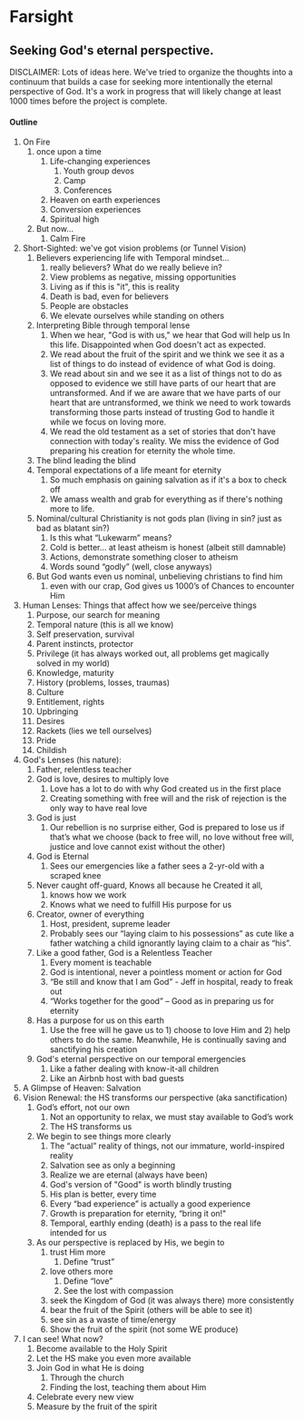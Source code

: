 # Farsight
## Seeking God's eternal perspective.

DISCLAIMER: Lots of ideas here. We've tried to organize the thoughts into a continuum that builds a case for seeking more intentionally the eternal perspective of God. It's a work in progress that will likely change at least 1000 times before the project is complete.

#### Outline
1. On Fire
    1. once upon a time
        1. Life-changing experiences
            1. Youth group devos
            1. Camp
            1. Conferences
        1. Heaven on earth experiences
        1. Conversion experiences
        1. Spiritual high
    1. But now…
        1. Calm Fire
1. Short-Sighted: we've got vision problems (or Tunnel Vision)
    1. Believers experiencing life with Temporal mindset… 
        1. really believers? What do we really believe in?
        1. View problems as negative, missing opportunities 
        1. Living as if this is "it", this is reality
        1. Death is bad, even for believers
        1. People are obstacles
        1. We elevate ourselves while standing on others
    1. Interpreting Bible through temporal lense
        1. When we hear, "God is with us," we hear that God will help us In this life. Disappointed when God doesn't act as expected.
        1. We read about the fruit of the spirit and we think we see it as a list of things to do instead of evidence of what God is doing.
        1. We read about sin and we see it as a list of things not to do as opposed to evidence we still have parts of our heart that are untransformed. And if we are aware that we have parts of our heart that are untransformed, we think we need to work towards transforming those parts instead of trusting God to handle it while we focus on loving more.
        1. We read the old testament as a set of stories that don't have connection with today's reality. We miss the evidence of God preparing his creation for eternity the whole time.
    1. The blind leading the blind
    1. Temporal expectations of a life meant for eternity
        1. So much emphasis on gaining salvation as if it's a box to check off
        1. We amass wealth and grab for everything as if there's nothing more to life.
    1. Nominal/cultural Christianity is not gods plan (living in sin? just as bad as blatant sin?)
        1. Is this what “Lukewarm” means?
        1. Cold is better… at least atheism is honest (albeit still damnable)
        1. Actions, demonstrate something closer to atheism
        1. Words sound “godly” (well, close anyways)
    1. But God wants even us nominal, unbelieving christians to find him
        1. even with our crap, God gives us 1000’s of Chances to encounter Him
1. Human Lenses: Things that affect how we see/perceive things
    1. Purpose, our search for meaning
    1. Temporal nature (this is all we know)
    1. Self preservation, survival
    1. Parent instincts, protector
    1. Privilege (it has always worked out, all problems get magically solved in my world)
    1. Knowledge, maturity
    1. History (problems, losses, traumas)
    1. Culture
    1. Entitlement, rights 
    1. Upbringing 
    1. Desires
    1. Rackets (lies we tell ourselves)
    1. Pride
    1. Childish
1. God's Lenses (his nature): 
    1. Father, relentless teacher
    1. God is love, desires to multiply love
        1. Love has a lot to do with why God created us in the first place
        1. Creating something with free will and the risk of rejection is the only way to have real love
    1. God is just
        1. Our rebellion is no surprise either, God is prepared to lose us if that’s what we choose (back to free will, no love without free will, justice and love cannot exist without the other)
    1. God is Eternal
        1. Sees our emergencies like a father sees a 2-yr-old with a scraped knee
    1. Never caught off-guard, Knows all because he Created it all, 
        1. knows how we work
        1. Knows what we need to fulfill His purpose for us
    1. Creator, owner of everything
        1. Host, president, supreme leader
        1. Probably sees our “laying claim to his possessions” as cute like a father watching a child ignorantly laying claim to a chair as “his”.
    1. Like a good father, God is a Relentless Teacher
        1. Every moment is teachable
        1. God is intentional, never a pointless moment or action for God
        1. “Be still and know that I am God” - Jeff in hospital, ready to freak out
        1. “Works together for the good” – Good as in preparing us for eternity
    1. Has a purpose for us on this earth
        1. Use the free will he gave us to 1) choose to love Him and 2) help others to do the same. Meanwhile,  He is continually saving and sanctifying his creation
    1. God's eternal perspective on our temporal emergencies
        1. Like a father dealing with know-it-all children        
        1. Like an Airbnb host with bad guests
1. A Glimpse of Heaven: Salvation
1. Vision Renewal: the HS transforms our perspective (aka sanctification)
    1. God’s effort, not our own
        1. Not an opportunity to relax, we must stay available to God’s work
        1. The HS transforms us
    1. We begin to see things more clearly
        1. The “actual” reality of things, not our immature, world-inspired reality
        1. Salvation see as only a beginning
        1. Realize we are eternal (always have been)
        1. God's version of "Good" is worth blindly trusting 
        1. His plan is better, every time
        1. Every “bad experience” is actually a good experience
        1. Growth is preparation for eternity, “bring it on!"
        1. Temporal, earthly ending (death) is a pass to the real life intended for us
    1. As our perspective is replaced by His, we begin to 
        1. trust Him more
            1. Define “trust”
        1. love others more
            1. Define “love”
            1. See the lost with compassion
        1. seek the Kingdom of God (it was always there) more consistently
        1. bear the fruit of the Spirit (others will be able to see it)
        1. see sin as a waste of time/energy
        1. Show the fruit of the spirit (not some WE produce)
1. I can see! What now?
    1. Become available to the Holy Spirit
    1. Let the HS make you even more available
    1. Join God in what He is doing
        1. Through the church
        1. Finding the lost, teaching them about Him
    1. Celebrate every new view
    1. Measure by the fruit of the spirit 
